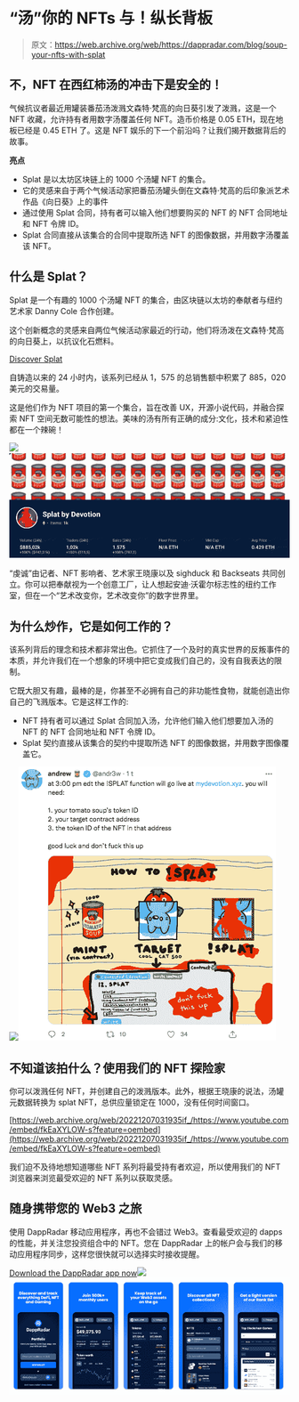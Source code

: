 # “汤”你的 NFTs 与！纵长背板

> 原文：<https://web.archive.org/web/https://dappradar.com/blog/soup-your-nfts-with-splat>

## 不，NFT 在西红柿汤的冲击下是安全的！

气候抗议者最近用罐装番茄汤泼溅文森特·梵高的向日葵引发了泼溅，这是一个 NFT 收藏，允许持有者用数字汤覆盖任何 NFT。造币价格是 0.05 ETH，现在地板已经是 0.45 ETH 了。这是 NFT 娱乐的下一个前沿吗？让我们揭开数据背后的故事。

**亮点**

*   Splat 是以太坊区块链上的 1000 个汤罐 NFT 的集合。
*   它的灵感来自于两个气候活动家把番茄汤罐头倒在文森特·梵高的后印象派艺术作品《向日葵》上的事件
*   通过使用 Splat 合同，持有者可以输入他们想要购买的 NFT 的 NFT 合同地址和 NFT 令牌 ID。
*   Splat 合同直接从该集合的合同中提取所选 NFT 的图像数据，并用数字汤覆盖该 NFT。

## 什么是 Splat？

Splat 是一个有趣的 1000 个汤罐 NFT 的集合，由区块链以太坊的奉献者与纽约艺术家 Danny Cole 合作创建。

这个创新概念的灵感来自两位气候活动家最近的行动，他们将汤泼在文森特·梵高的向日葵上，以抗议化石燃料。

[Discover Splat](https://web.archive.org/web/20221207031935/https://dappradar.com/hub/nft-explorer/collection/splat-by-devotion/sales-activity?period=all)

自铸造以来的 24 小时内，该系列已经从 1，575 的总销售额中积累了 885，020 美元的交易量。

这是他们作为 NFT 项目的第一个集合，旨在改善 UX，开源小说代码，并融合探索 NFT 空间无数可能性的想法。美味的汤有所有正确的成分:文化，技术和紧迫性都在一个辣碗！

[](https://web.archive.org/web/20221207031935/https://dappradar.com/hub/nft-explorer/collection/splat-by-devotion/sales-activity?period=all)[![](img/948a7684e5855db48cc6e9e12e97d4e1.png)<picture>![](img/f30d41c38882152a70669872acedb9a4.png)</picture>](https://web.archive.org/web/20221207031935/https://dappradar.com/hub/nft-explorer/collection/splat-by-devotion/sales-activity?period=all)

“虔诚”由记者、NFT 影响者、艺术家王晓康以及 sighduck 和 Backseats 共同创立。你可以把奉献视为一个创意工厂，让人想起安迪·沃霍尔标志性的纽约工作室，但在一个“艺术改变你，艺术改变你”的数字世界里。

## 为什么炒作，它是如何工作的？

该系列背后的理念和技术都非常出色。它抓住了一个及时的真实世界的反叛事件的本质，并允许我们在一个想象的环境中把它变成我们自己的，没有自我表达的限制。

它既大胆又有趣，最棒的是，你甚至不必拥有自己的非功能性食物，就能创造出你自己的飞溅版本。它是这样工作的:

*   NFT 持有者可以通过 Splat 合同加入汤，允许他们输入他们想要加入汤的 NFT 的 NFT 合同地址和 NFT 令牌 ID。
*   Splat 契约直接从该集合的契约中提取所选 NFT 的图像数据，并用数字图像覆盖它。

![](img/d643bd5df3aa1c331d79a91d4a6c141e.png)![](img/fac208af9b10686bc44b4c081f009517.png)

## 不知道该拍什么？使用我们的 NFT 探险家

你可以泼溅任何 NFT，并创建自己的泼溅版本。此外，根据王晓康的说法，汤罐元数据转换为 splat NFT，总供应量锁定在 1000，没有任何时间窗口。

[https://web.archive.org/web/20221207031935if_/https://www.youtube.com/embed/fkEaXYLOW-s?feature=oembed](https://web.archive.org/web/20221207031935if_/https://www.youtube.com/embed/fkEaXYLOW-s?feature=oembed)

我们迫不及待地想知道哪些 NFT 系列将最受持有者欢迎，所以使用我们的 NFT 浏览器来浏览最受欢迎的 NFT 系列以获取灵感。

## 随身携带您的 Web3 之旅

使用 DappRadar 移动应用程序，再也不会错过 Web3。查看最受欢迎的 dapps 的性能，并关注您投资组合中的 NFT。您在 DappRadar 上的帐户会与我们的移动应用程序同步，这样您很快就可以选择实时接收提醒。

[Download the DappRadar app now](https://web.archive.org/web/20221207031935/https://dappradar.app.link/blog)[](https://web.archive.org/web/20221207031935/https://play.google.com/store/apps/details?id=com.portfolio.dappradar)[![](img/a3634373d68930c5d4e8a7fce618f91f.png)<picture>![](img/4c0aa6e5b6e5ca198ae66b49e2b051ec.png)</picture>](https://web.archive.org/web/20221207031935/https://play.google.com/store/apps/details?id=com.portfolio.dappradar)